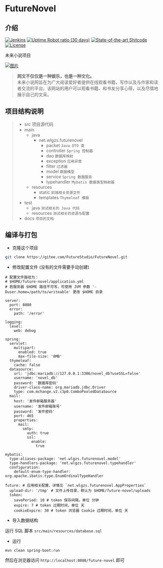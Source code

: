 # FutureNovel

## 介绍

[![Jenkins](https://img.shields.io/jenkins/build?jobUrl=https%3A%2F%2Fgardel.top%2Fci%2Fjob%2Ffuture-novel%2F)](https://gardel.top/ci/job/future-novel/)
[![Uptime Robot ratio (30 days)](https://img.shields.io/uptimerobot/ratio/m786009349-5644004b825ccfbd2a7debce)](https://gardel.top/future-novel/)
[![State-of-the-art Shitcode](https://img.shields.io/static/v1?label=State-of-the-art&message=Shitcode&color=7B5804)](https://github.com/trekhleb/state-of-the-art-shitcode)
[![License](https://img.shields.io/badge/license-Apache%202-blue)](https://gitee.com/FutureStudio/FutureNovel/blob/master/LICENSE)


未来小说项目

[![图片](https://blog.gardel.top/wp-content/uploads/2020/10/%E5%B1%8F%E5%B9%95%E6%88%AA%E5%9B%BE-2020-10-06-165235.png)](https://gardel.top/future-novel/)

> **网文不仅仅是一种娱乐，也是一种文化。**  
未来小说网旨在为广大阅读爱好者提供在线观看书籍，写作以及与作家和读者交流的平台。该网站的用户可以观看书籍、和书友分享心得，以及尽情地展示自己的文采。

## 项目结构说明
>- src 项目源代码  
>  - main
>    - java  
>      - net.wlgzs.futurenovel  
>        - packet `Java DTO 类`  
>        - controller `Spring 控制器`  
>        - dao `数据库映射`  
>        - exception `应用异常`  
>        - filter `过滤器`  
>        - model `数据模型`  
>        - service `Spring 数据服务`  
>        - typehandler `Mybatis 数据类型映射器`  
>    - resources  
>      - static `前端相关资源文件`  
>      - templates `Thymeleaf 模板`  
>  - test  
>    - java `测试相关的 Java 代码`  
>    - resources `测试相关的资源与配置`  
>- docs `项目的文档`

## 编译与打包
+ 克隆这个项目  
```bash
git clone https://gitee.com/FutureStudio/FutureNovel.git
```

+ 修改配置文件 (没有的文件需要手动创建)
```
# 配置文件路径为：
# $HOME/future-novel/application.yml
# 若服务器 $HOME 路径不可写，可使用 JVM 参数 '-Duser.home=/path/to/writeable' 更改 $HOME 目录

server:
  port: 8080
  error:
    path: '/error'

logging:
  level:
    web: debug

spring:
  servlet:
    multipart:
      enabled: true
      max-file-size: '8MB'
  thymeleaf:
    cache: false
  datasource:
    url: 'jdbc:mariadb://127.0.0.1:3306/novel_db?useSSL=false'
    username: 'novel_db'
    password: '数据库密码'
    driver-class-name: org.mariadb.jdbc.Driver
    type: com.mchange.v2.c3p0.ComboPooledDataSource
  mail:
    host: '发件邮箱服务器'
    username: '发件邮箱账号'
    password: '发件密码'
    port: 465
    properties:
      mail:
        smtp:
          auth: true
          ssl:
            enable:
              true

mybatis:
  type-aliases-package: 'net.wlgzs.futurenovel.model'
  type-handlers-package: 'net.wlgzs.futurenovel.typehandler'
  configuration:
    default-enum-type-handler: org.apache.ibatis.type.EnumOrdinalTypeHandler

future: # 应用相关配置，详情见 `net.wlgzs.futurenovel.AppProperties`
  upload-dir: '/tmp' # 文件上传目录，默认为 $HOME/future-novel/uploads
  token:
    savePeriod: 10 # token 保存间隔，单位 分钟
    expire: 7 # token 过期时间，单位 天
    cookieExpire: 30 # token 浏览器 Cookie 过期时间，单位 天

```

+ 导入数据结构

运行 SQL 脚本 `src/main/resources/database.sql`

+ 运行
```bash
mvn clean spring-boot:run
```
然后在浏览器访问 `http://localhost:8080/future-novel` 即可
